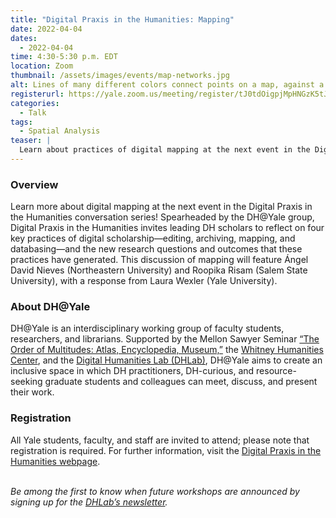 ```yaml
---
title: "Digital Praxis in the Humanities: Mapping"
date: 2022-04-04
dates:
  - 2022-04-04
time: 4:30-5:30 p.m. EDT
location: Zoom
thumbnail: /assets/images/events/map-networks.jpg
alt: Lines of many different colors connect points on a map, against a black background.
registerurl: https://yale.zoom.us/meeting/register/tJ0tdOigpjMpHNGzK5tJUJp73RqyKYemGNC8
categories:
  - Talk
tags:
  - Spatial Analysis
teaser: |
  Learn about practices of digital mapping at the next event in the Digital Praxis in the Humanities conversation series. This discussion will feature Ángel David Nieves (Northeastern University) and Roopika Risam (Salem State University), with a response by Laura Wexler (Yale University).
---
```


### Overview
Learn more about digital mapping at the next event in the Digital Praxis in the Humanities conversation series! Spearheaded by the DH@Yale group, Digital Praxis in the Humanities invites leading DH scholars to reflect on four key practices of digital scholarship—editing, archiving, mapping, and databasing—and the new research questions and outcomes that these practices have generated. This discussion of mapping will feature Ángel David Nieves (Northeastern University) and Roopika Risam (Salem State University), with a response from Laura Wexler (Yale University).

### About DH@Yale
DH@Yale is an interdisciplinary working group of faculty students, researchers, and librarians. Supported by the Mellon Sawyer Seminar <a href='https://orderofm.com/' target='_blank'>“The Order of Multitudes: Atlas, Encyclopedia, Museum,”</a> the <a href='https://whc.yale.edu/' target='_blank'>Whitney Humanities Center</a>, and the <a href='' target='_blank'>Digital Humanities Lab (DHLab)</a>, DH@Yale aims to create an inclusive space in which DH practitioners, DH-curious, and resource-seeking graduate students and colleagues can meet, discuss, and present their work.

### Registration
All Yale students, faculty, and staff are invited to attend; please note that registration is required. For further information, visit the <a href='https://whc.yale.edu/working-groups/digital-praxis-humanities-dhyale-conversation-series' target='_blank'>Digital Praxis in the Humanities webpage</a>.
<br>
<br>

*Be among the first to know when future workshops are announced by signing up for the <a href='https://subscribe.yale.edu/browse?search=digital+humanities' target='_blank'>DHLab’s newsletter</a>.*
